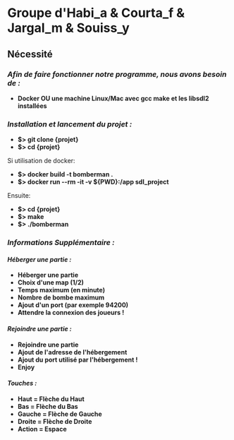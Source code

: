 # Groupe d'Habi_a & Courta_f & Jargal_m & Souiss_y

## Nécessité

### _Afin de faire fonctionner notre programme, nous avons besoin de :_

- **Docker OU une machine Linux/Mac avec gcc make et les libsdl2 installées**

### _Installation et lancement du projet :_

- **$> git clone {projet}**
- **$> cd {projet}**

Si utilisation de docker:
- **$> docker build -t bomberman .**
- **$> docker run --rm -it -v ${PWD}:/app sdl_project**

Ensuite:
- **$> cd {projet}**
- **$> make**
- **$> ./bomberman**

### _Informations Supplémentaire :_

#### _Héberger une partie :_

- **Héberger une partie**
- **Choix d'une map (1/2)**
- **Temps maximum (en minute)**
- **Nombre de bombe maximum**
- **Ajout d'un port (par exemple 94200)**
- **Attendre la connexion des joueurs !**

#### _Rejoindre une partie :_

- **Rejoindre une partie**
- **Ajout de l'adresse de l'hébergement**
- **Ajout du port utilisé par l'hébergement !**
- **Enjoy**

#### _Touches :_

- **Haut = Flèche du Haut**
- **Bas = Flèche du Bas**
- **Gauche = Flèche de Gauche** 
- **Droite = Flèche de Droite** 
- **Action = Espace**
